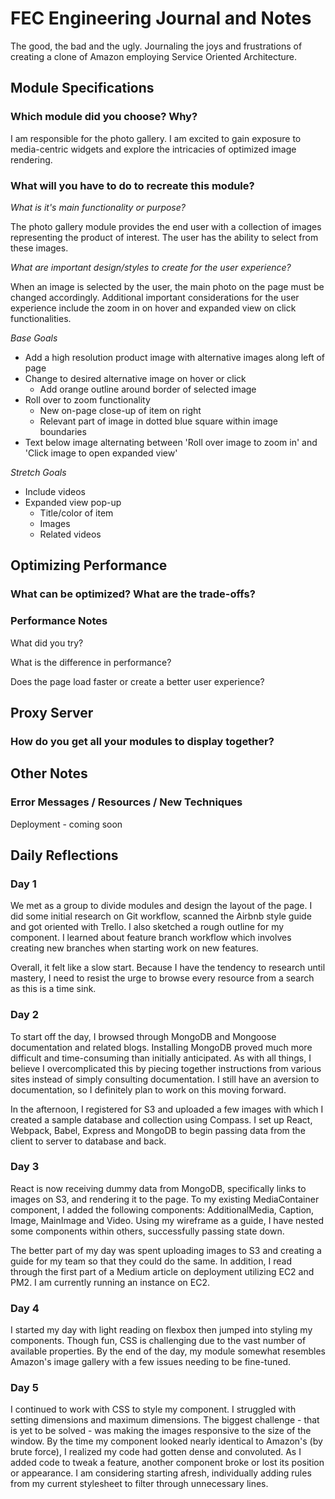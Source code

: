 # FEC Engineering Journal and Notes

The good, the bad and the ugly. Journaling the joys and frustrations of creating a clone of Amazon employing Service Oriented Architecture.

## Module Specifications

### Which module did you choose? Why?

I am responsible for the photo gallery. I am excited to gain exposure to media-centric widgets and explore the intricacies of optimized image rendering.

### What will you have to do to recreate this module?

*What is it's main functionality or purpose?*

The photo gallery module provides the end user with a collection of images representing the product of interest. The user has the ability to select from these images.

*What are important design/styles to create for the user experience?*

When an image is selected by the user, the main photo on the page must be changed accordingly. Additional important considerations for the user experience include the zoom in on hover and expanded view on click functionalities.

*Base Goals*
* Add a high resolution product image with alternative images along left of page
* Change to desired alternative image on hover or click
  * Add orange outline around border of selected image
* Roll over to zoom functionality
  * New on-page close-up of item on right
  * Relevant part of image in dotted blue square within image boundaries
* Text below image alternating between 'Roll over image to zoom in' and 'Click image to open expanded view'

*Stretch Goals*
* Include videos
* Expanded view pop-up
  * Title/color of item
  * Images
  * Related videos

## Optimizing Performance

### What can be optimized? What are the trade-offs?

### Performance Notes

What did you try?

What is the difference in performance?

Does the page load faster or create a better user experience?

## Proxy Server

### How do you get all your modules to display together?

## Other Notes

### Error Messages / Resources / New Techniques

Deployment - coming soon

## Daily Reflections

### Day 1

We met as a group to divide modules and design the layout of the page. I did some initial research on Git workflow, scanned the Airbnb style guide and got oriented with Trello. I also sketched a rough outline for my component. I learned about feature branch workflow which involves creating new branches when starting work on new features.

Overall, it felt like a slow start. Because I have the tendency to research until mastery, I need to resist the urge to browse every resource from a search as this is a time sink.

### Day 2

To start off the day, I browsed through MongoDB and Mongoose documentation and related blogs. Installing MongoDB proved much more difficult and time-consuming than initially anticipated. As with all things, I believe I overcomplicated this by piecing together instructions from various sites instead of simply consulting documentation. I still have an aversion to documentation, so I definitely plan to work on this moving forward.

In the afternoon, I registered for S3 and uploaded a few images with which I created a sample database and collection using Compass. I set up React, Webpack, Babel, Express and MongoDB to begin passing data from the client to server to database and back.

### Day 3

React is now receiving dummy data from MongoDB, specifically links to images on S3, and rendering it to the page. To my existing MediaContainer component, I added the following components: AdditionalMedia, Caption, Image, MainImage and Video. Using my wireframe as a guide, I have nested some components within others, successfully passing state down.

The better part of my day was spent uploading images to S3 and creating a guide for my team so that they could do the same. In addition, I read through the first part of a Medium article on deployment utilizing EC2 and PM2. I am currently running an instance on EC2.

### Day 4

I started my day with light reading on flexbox then jumped into styling my components. Though fun, CSS is challenging due to the vast number of available properties. By the end of the day, my module somewhat resembles Amazon's image gallery with a few issues needing to be fine-tuned.

### Day 5

I continued to work with CSS to style my component. I struggled with setting dimensions and maximum dimensions. The biggest challenge - that is yet to be solved - was making the images responsive to the size of the window. By the time my component looked nearly identical to Amazon's (by brute force), I realized my code had gotten dense and convoluted. As I added code to tweak a feature, another component broke or lost its position or appearance. I am considering starting afresh, individually adding rules from my current stylesheet to filter through unnecessary lines.